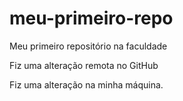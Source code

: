 # meu-primeiro-repo
Meu primeiro repositório na faculdade

Fiz uma alteração remota no GitHub

Fiz uma alteração na minha máquina.